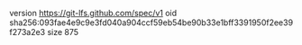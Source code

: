 version https://git-lfs.github.com/spec/v1
oid sha256:093fae4e9c9e3fd040a904ccf59eb54be90b33e1bff3391950f2ee39f273a2e3
size 875
